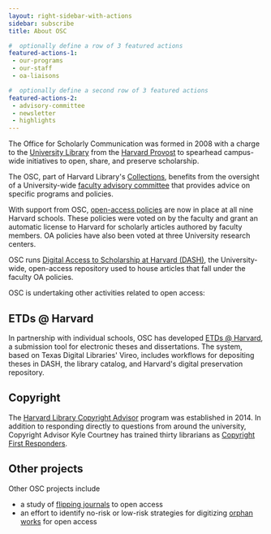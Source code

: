 ```yaml
---
layout: right-sidebar-with-actions
sidebar: subscribe
title: About OSC

#  optionally define a row of 3 featured actions
featured-actions-1:
 - our-programs
 - our-staff
 - oa-liaisons

#  optionally define a second row of 3 featured actions
featured-actions-2:
 - advisory-committee
 - newsletter
 - highlights
---
```


The Office for Scholarly Communication was formed in 2008 with a charge to the [University Library](http://library.harvard.edu/) from the [Harvard Provost](http://www.provost.harvard.edu/) to spearhead campus-wide initiatives to open, share, and preserve scholarship.

The OSC, part of Harvard Library's [Collections](http://hcl.harvard.edu/collections/), benefits from the oversight of a University-wide [faculty advisory committee]({{site.baseurl}}/about/committee) that provides advice on specific programs and policies.
 
With support from OSC, [open-access policies]({{site.baseurl}}/policies) are now in place at all nine Harvard schools. These policies were voted on by the faculty and grant an automatic license to Harvard for scholarly articles authored by faculty members. OA policies have also been voted at three University research centers.

OSC runs [Digital Access to Scholarship at Harvard (DASH)](http://dash.harvard.edu/), the University-wide, open-access repository used to house articles that fall under the faculty OA policies.

OSC is undertaking other activities related to open access:

## ETDs @ Harvard

In partnership with individual schools, OSC has developed [ETDs @ Harvard](http://etds.lib.harvard.edu/about.html), a submission tool for electronic theses and dissertations. The system, based on Texas Digital Libraries' Vireo, includes workflows for depositing theses in DASH, the library catalog, and Harvard's digital preservation repository.

## Copyright

The [Harvard Library Copyright Advisor]({{site.baseurl}}/programs/copyright/) program was established in 2014. In addition to responding directly to questions from around the university, Copyright Advisor Kyle Courtney has trained thirty librarians as [Copyright First Responders]({{site.baseurl}}/programs/copyright/first-responders/).

## Other projects

Other OSC projects include

- a study of [flipping journals]({{site.baseurl}}/programs/journal-flipping/) to open access
- an effort to identify no-risk or low-risk strategies for digitizing [orphan works]({{site.baseurl}}/programs/orphan-works/) for open access
